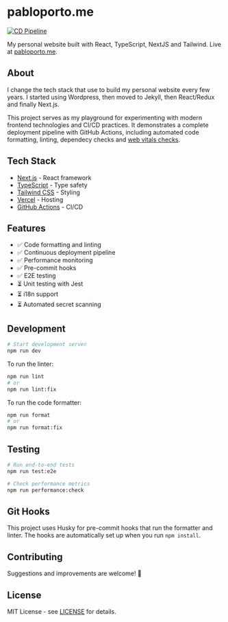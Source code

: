 # pabloporto.me

[![CD Pipeline](https://github.com/portovep/pabloporto.me/actions/workflows/pipeline.yml/badge.svg?branch=main)](https://github.com/portovep/pabloporto.me/actions/workflows/pipeline.yml)

My personal website built with React, TypeScript, NextJS and Tailwind. Live at [pabloporto.me](https://pabloporto.me).

## About

I change the tech stack that use to build my personal website every few years.
I started using Wordpress, then moved to Jekyll, then React/Redux and finally
Next.js.

This project serves as my playground for experimenting with modern frontend technologies and CI/CD practices. It demonstrates a complete deployment pipeline with GitHub Actions, including automated code formatting, linting, dependecy checks and [web
vitals checks](https://web.dev/vitals/).

## Tech Stack

- [Next.js](https://nextjs.org/) - React framework
- [TypeScript](https://www.typescriptlang.org/) - Type safety
- [Tailwind CSS](https://tailwindcss.com/) - Styling
- [Vercel](https://vercel.com/) - Hosting
- [GitHub Actions](https://github.com/features/actions) - CI/CD

## Features

- ✅ Code formatting and linting
- ✅ Continuous deployment pipeline
- ✅ Performance monitoring
- ✅ Pre-commit hooks
- ✅ E2E testing
- ⏳ Unit testing with Jest
- ⏳ i18n support
- ⏳ Automated secret scanning

## Development

```bash
# Start development server
npm run dev
```

To run the linter:

```bash
npm run lint
# or
npm run lint:fix
```

To run the code formatter:

```bash
npm run format
# or
npm run format:fix
```

## Testing

```bash
# Run end-to-end tests
npm run test:e2e

# Check performance metrics
npm run performance:check
```

## Git Hooks

This project uses Husky for pre-commit hooks that run the formatter and linter. The hooks are automatically set up when you run `npm install`.

## Contributing

Suggestions and improvements are welcome! 🙏

## License

MIT License - see [LICENSE](LICENSE) for details.

